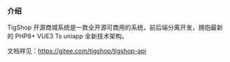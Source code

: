 ### 介绍

TigShop 开源商城系统是一款全开源可商用的系统，前后端分离开发，拥抱最新的 PHP8+ VUE3 Ts uniapp 全新技术架构。

文档祥见：https://gitee.com/tigshop/tigshop-api
